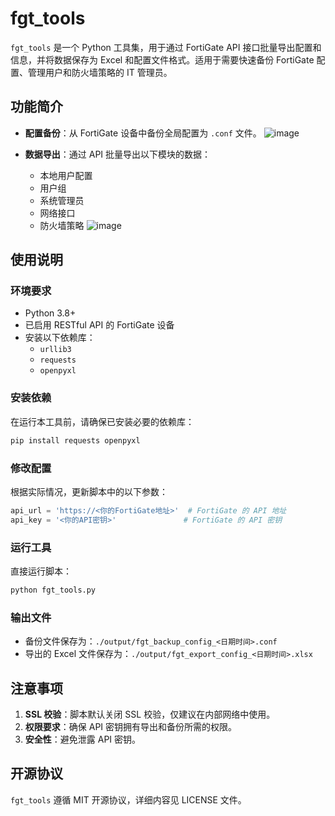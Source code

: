 # fgt_tools
`fgt_tools` 是一个 Python 工具集，用于通过 FortiGate API 接口批量导出配置和信息，并将数据保存为 Excel 和配置文件格式。适用于需要快速备份 FortiGate 配置、管理用户和防火墙策略的 IT 管理员。

## 功能简介

- **配置备份**：从 FortiGate 设备中备份全局配置为 `.conf` 文件。
  ![image](https://github.com/user-attachments/assets/dea07c26-c7ff-4903-bfe9-0fb298719495)

- **数据导出**：通过 API 批量导出以下模块的数据：
  - 本地用户配置
  - 用户组
  - 系统管理员
  - 网络接口
  - 防火墙策略
  ![image](https://github.com/user-attachments/assets/86cadbdc-0160-429c-854b-d4cb4f48057d)


## 使用说明

### 环境要求

- Python 3.8+
- 已启用 RESTful API 的 FortiGate 设备
- 安装以下依赖库：
  - `urllib3`
  - `requests`
  - `openpyxl`

### 安装依赖

在运行本工具前，请确保已安装必要的依赖库：

```bash
pip install requests openpyxl
```

### 修改配置

根据实际情况，更新脚本中的以下参数：

```python
api_url = 'https://<你的FortiGate地址>'  # FortiGate 的 API 地址
api_key = '<你的API密钥>'               # FortiGate 的 API 密钥
```

### 运行工具

直接运行脚本：

```bash
python fgt_tools.py
```

### 输出文件

- 备份文件保存为：`./output/fgt_backup_config_<日期时间>.conf`
- 导出的 Excel 文件保存为：`./output/fgt_export_config_<日期时间>.xlsx`

## 注意事项

1. **SSL 校验**：脚本默认关闭 SSL 校验，仅建议在内部网络中使用。
2. **权限要求**：确保 API 密钥拥有导出和备份所需的权限。
3. **安全性**：避免泄露 API 密钥。

## 开源协议

`fgt_tools` 遵循 MIT 开源协议，详细内容见 LICENSE 文件。
